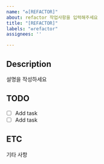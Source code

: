 ```yaml
---
name: "♻️[REFACTOR]"
about: refactor 작업사항을 입력해주세요
title: "[REFACTOR]"
labels: "♻️refactor"
assignees: ''

---
```


## Description 
설명을 작성하세요

## TODO 
- [ ] Add task
- [ ] Add task

## ETC 
기타 사항
